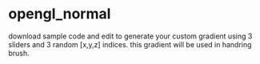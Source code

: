 # opengl_normal
download sample code and edit to generate your custom gradient using 3 sliders and 3 random [x,y,z] indices.
this gradient will be used in handring brush.
